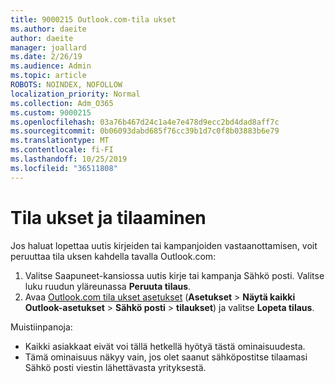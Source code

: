 ```yaml
---
title: 9000215 Outlook.com-tila ukset
ms.author: daeite
author: daeite
manager: joallard
ms.date: 2/26/19
ms.audience: Admin
ms.topic: article
ROBOTS: NOINDEX, NOFOLLOW
localization_priority: Normal
ms.collection: Adm_O365
ms.custom: 9000215
ms.openlocfilehash: 03a76b467d24c1a4e7e478d9ecc2bd4dad8aff7c
ms.sourcegitcommit: 0b06093dabd685f76cc39b1d7c0f8b03883b6e79
ms.translationtype: MT
ms.contentlocale: fi-FI
ms.lasthandoff: 10/25/2019
ms.locfileid: "36511808"
---
```

# <a name="subscriptions-and-unsubscribing"></a>Tila ukset ja tilaaminen

Jos haluat lopettaa uutis kirjeiden tai kampanjoiden vastaanottamisen, voit peruuttaa tila uksen kahdella tavalla Outlook.com:

1. Valitse Saapuneet-kansiossa uutis kirje tai kampanja Sähkö posti. Valitse luku ruudun yläreunassa **Peruuta tilaus**.
2. Avaa [Outlook.com tila ukset asetukset](https://outlook.live.com/mail/options/mail/brandsSubscriptions) (**Asetukset** > **Näytä kaikki Outlook-asetukset** > **Sähkö posti** > **tilaukset**) ja valitse **Lopeta tilaus**.

Muistiinpanoja:

- Kaikki asiakkaat eivät voi tällä hetkellä hyötyä tästä ominaisuudesta.
- Tämä ominaisuus näkyy vain, jos olet saanut sähköpostitse tilaamasi Sähkö posti viestin lähettävasta yrityksestä.